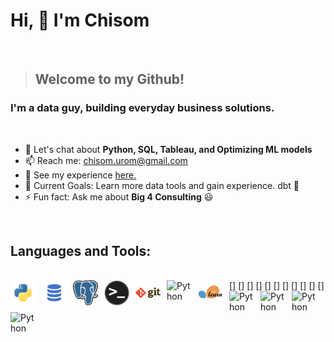 <h1>Hi, 👋 I'm Chisom</h1>
<br>

> ## Welcome to my Github!

### **I'm a data guy, building everyday business solutions.**

<br>

- 💬 Let's chat about **Python, SQL, Tableau, and Optimizing ML models**
- 📫 Reach me: [chisom.urom@gmail.com](chisom.urom@gmail.com)
- 📄 See my experience [here.](https://ng.linkedin.com/in/chisom-urom)
- 🥅 Current Goals: Learn more data tools and gain experience. dbt 🚀
- ⚡ Fun fact: Ask me about **Big 4 Consulting** 😃

<br>

<h2>Languages and Tools:</h2>

<br>

<div>
[<img align="left" alt="Python" width="40px" src="https://raw.githubusercontent.com/github/explore/80688e429a7d4ef2fca1e82350fe8e3517d3494d/topics/python/python.png?size=48" style="padding-right:10px;" />]
[<img align="left" alt="Python" width="40px" src="https://raw.githubusercontent.com/github/explore/80688e429a7d4ef2fca1e82350fe8e3517d3494d/topics/sql/sql.png?size=48" style="padding-right:10px;" />]
[<img align="left" alt="Python" width="40px" src="https://raw.githubusercontent.com/github/explore/80688e429a7d4ef2fca1e82350fe8e3517d3494d/topics/postgresql/postgresql.png?size=48" style="padding-right:10px;" />]
[<img align="left" alt="Python" width="40px" src="https://raw.githubusercontent.com/github/explore/d92924b1d925bb134e308bd29c9de6c302ed3beb/topics/terminal/terminal.png?size=48" style="padding-right:10px;"/>]
[<img align="left" alt="Python" width="40px" src="https://raw.githubusercontent.com/github/explore/80688e429a7d4ef2fca1e82350fe8e3517d3494d/topics/git/git.png?size=48" style="padding-right:10px;"/>]
[<img align="left" alt="Python" width="40px" src="https://github.com/pandas-dev.png?size=40" style="padding-right:10px;"/>]
[<img align="left" alt="Python" width="40px" src="https://raw.githubusercontent.com/github/explore/80688e429a7d4ef2fca1e82350fe8e3517d3494d/topics/scikit-learn/scikit-learn.png?size=48" style="padding-right:10px;"/>]
[<img align="left" alt="Python" width="40px" src="https://github.com/terraform-google-modules.png?size=40" style="padding-right:10px;"/>]
[<img align="left" alt="Python" width="40px" src="https://github.com/tableau.png?size=40" style="padding-right:10px;"/>]
[<img align="left" alt="Python" width="40px" src="https://github.com/microsoft.png?size=40" style="padding-right:10px;"/>]
[<img align="left" alt="Python" width="40px" src="https://cdn.jsdelivr.net/gh/devicons/devicon/icons/vscode/vscode-original.svg" style="padding-right:10px;"/>]
</div>
<br>
